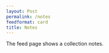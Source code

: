 ```yaml
---
layout: Post
permalink: /notes
feedformat: card
title: Notes
---
```


The feed page shows a collection notes. 
